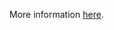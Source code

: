 More information [here](https://docs.prismacloud.io/en/enterprise-edition/policy-reference/google-cloud-policies/google-cloud-general-policies/bc-gcp-general-4).
